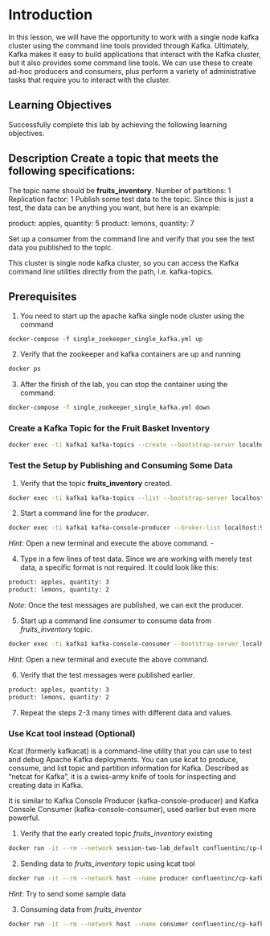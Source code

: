 # Introduction

In this lesson, we will have the opportunity to work with a single node kafka cluster using the command line tools provided through Kafka. Ultimately, Kafka makes it easy to build applications that interact with the Kafka cluster, but it also provides some command line tools. We can use these to create ad-hoc producers and consumers, plus perform a variety of administrative tasks that require you to interact with the cluster.

## Learning Objectives
Successfully complete this lab by achieving the following learning objectives. 


## Description Create a topic that meets the following specifications:

The topic name should be **fruits_inventory**.
Number of partitions: 1
Replication factor: 1
Publish some test data to the topic. Since this is just a test, the data can be anything you want, but here is an example:

product: apples, quantity: 5
product: lemons, quantity: 7

Set up a consumer from the command line and verify that you see the test data you published to the topic.

This cluster is single node kafka cluster, so you can access the Kafka command line utilities directly from the path, i.e. kafka-topics.

## Prerequisites

1. You need to start up the apache kafka single node cluster using the command

```
docker-compose -f single_zookeeper_single_kafka.yml up
```

2. Verify that the zookeeper and kafka containers are up and running

```sh
docker ps
```

3. After the finish of the lab, you can stop the container using the command:

```sh
docker-compose -f single_zookeeper_single_kafka.yml down
```

### Create a Kafka Topic for the Fruit Basket Inventory

```sh
docker exec -ti kafka1 kafka-topics --create --bootstrap-server localhost:9092 --replication-factor 1 --partitions 1 --topic fruits_inventory
```

### Test the Setup by Publishing and Consuming Some Data

1. Verify that the topic **fruits_inventory** created.

```sh
docker exec -ti kafka1 kafka-topics --list --bootstrap-server localhost:9092

```

2. Start a command line for the *producer*. 
```sh
docker exec -ti kafka1 kafka-console-producer --broker-list localhost:9092 --topic fruits_inventory
```

*Hint*: Open a new terminal and execute the above command. -

4. Type in a few lines of test data. Since we are working with merely test data, a specific format is not required. It could look like this:

```sh
product: apples, quantity: 3
product: lemons, quantity: 2
```

*Note*: Once the test messages are published, we can exit the producer.


5. Start up a command line *consumer* to consume data from *fruits_inventory* topic.

```sh
docker exec -ti kafka1 kafka-console-consumer --bootstrap-server localhost:9092 --topic fruits_inventory --from-beginning
```

*Hint*: Open a new terminal and execute the above command. 

6. Verify that the test messages were published earlier. 

```sh
product: apples, quantity: 3
product: lemons, quantity: 2
```

7. Repeat the steps 2-3 many times with different data and values. 

### Use Kcat tool instead (Optional)
Kcat (formerly kafkacat) is a command-line utility that you can use to test and debug Apache Kafka deployments. You can use kcat to produce, consume, and list topic and partition information for Kafka. Described as “netcat for Kafka”, it is a swiss-army knife of tools for inspecting and creating data in Kafka.

It is similar to Kafka Console Producer (kafka-console-producer) and Kafka Console Consumer (kafka-console-consumer), used earlier but even more powerful.


1. Verify that the early created topic *fruits_inventory* existing

```sh
docker run -it --rm --network session-two-lab_default confluentinc/cp-kafkacat kafkacat -b kafka1:9092 -L
```

2. Sending data to *fruits_inventory* topic using kcat tool

```sh
docker run -it --rm --network host --name producer confluentinc/cp-kafkacat  kafkacat -b localhost:9092 -P -t fruits_inventory
```

*Hint*: Try to send some sample data

3. Consuming data from *fruits_inventor*

```sh
docker run -it --rm --network host --name consumer confluentinc/cp-kafkacat  kafkacat -b localhost:9092 -C -t fruits_inventory

```

